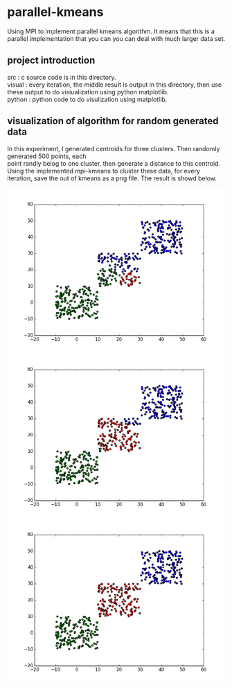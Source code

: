 # parallel-kmeans
Using MPI to implement parallel kmeans algorithm. It means that this is a parallel implementation
that you can you can deal with much larger data set.  

## project introduction  
src : c source code is in this directory.  
visual : every iteration, the middle result is output in this directory, then use these output to do visiualization using
python matplotlib.  
python : python code to do visulization using matplotlib.  

## visualization of algorithm for random generated data  
In this experiment, I generated centroids for three clusters. Then randomly generated 500 points, each  
point randly belog to one cluster, then generate a distance to this centroid.  
Using the implemented mpi-kmeans to cluster these data, for every iteration, save the out of kmeans as 
a png file. The result is showd below.  

![iteration-1](python/iteration-1.png "iteration-1.png")  
![iteration-2](python/iteration-2.png "iteration-2.png")  
![iteration-3](python/iteration-3.png "iteration-3.png")  

